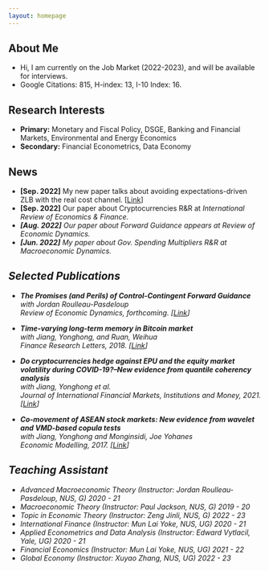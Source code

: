 ```yaml
---
layout: homepage
---
```


## About Me
- Hi, I am currently on the Job Market (2022-2023), and will be available for interviews.
- Google Citations: 815, H-index: 13, I-10 Index: 16.

## Research Interests

- **Primary:** Monetary and Fiscal Policy, DSGE, Banking and Financial Markets, Environmental and Energy Economics
- **Secondary:** Financial Econometrics, Data Economy


## News
- **[Sep. 2022]** My new paper talks about avoiding expectations-driven ZLB with the real cost channel.
  [<a href="/assets/pdfs/papers/AELT.pdf" target="_blank" class="btn btn-sm z-depth-0" role="button">Link</a>]            
- **[Sep. 2022]** Our paper about Cryptocurrencies R&R at <i>International Review of Economics & Finance<i>.
- **[Aug. 2022]** Our paper about Forward Guidance appears at <i>Review of Economic Dynamics<i>.
- **[Jun. 2022]** My paper about Gov. Spending Multipliers R&R at <i>Macroeconomic Dynamics<i>.


## Selected Publications

- **The Promises (and Perils) of Control-Contingent Forward Guidance**
  <br>
  with Jordan Roulleau-Pasdeloup
  <br>
  <i>
  Review of Economic Dynamics, forthcoming.
  <i>
  [[Link](https://doi.org/10.1016/j.red.2022.07.002)] 
 
- **Time-varying long-term memory in Bitcoin market**
   <br>
   with Jiang, Yonghong, and Ruan, Weihua
    <br>
    <i>
    Finance Research Letters, 2018.
    <i>
    [[Link](https://www.sciencedirect.com/science/article/abs/pii/S1544612317306682)]

- **Do cryptocurrencies hedge against EPU and the equity market volatility during COVID-19?–New evidence from quantile coherency analysis**
     <br>with Jiang, Yonghong et al.
      <br>
      <i>
    Journal of International Financial Markets, Institutions and Money, 2021.
    <i>
    [[Link](https://www.sciencedirect.com/science/article/abs/pii/S1042443121000433)]
      
- **Co-movement of ASEAN stock markets: New evidence from wavelet and VMD-based copula tests**
     <br>with Jiang, Yonghong and Monginsidi, Joe Yohanes
      <br>
      <i>
    Economic Modelling, 2017.
    <i>
    [[Link](https://www.sciencedirect.com/science/article/abs/pii/S0264999317301074)]
      
## Teaching Assistant 
- Advanced Macroeconomic Theory (Instructor: Jordan Roulleau-Pasdeloup, NUS, G) 2020 - 21
- Macroeconomic Theory (Instructor: Paul Jackson, NUS, G) 2019 - 20
- Topic in Economic Theory (Instructor: Zeng Jinli, NUS, G) 2022 - 23
- International Finance (Instructor: Mun Lai Yoke, NUS, UG) 2020 - 21
- Applied Econometrics and Data Analysis (Instructor: Edward Vytlacil, Yale, UG) 2020 - 21
- Financial Economics (Instructor: Mun Lai Yoke, NUS, UG) 2021 - 22
- Global Economy (Instructor: Xuyao Zhang, NUS, UG) 2022 - 23

      

